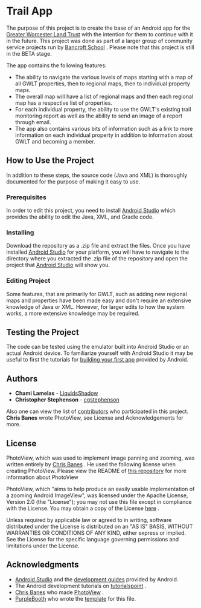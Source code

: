 # Trail App 

The purpose of this project is to create the base of an Android app for the [Greater Worcester Land Trust](http://www.gwlt.org/) with the intention for them to continue with it in the future. This project was done as part of a larger group of community service projects run by [Bancroft School](https://www.bancroftschool.org/index.cfm) . Please note that this project is still in the BETA stage.

The app contains the following features: 

* The ability to navigate the various levels of maps starting with a map of all GWLT properties, then to regional maps, then to 
individual property maps. 
* The overall map will have a list of regional maps and then each regional map has a respective list of properties. 
* For each individual property, the ability to use the GWLT's existing trail monitoring report as well as the ability to send an image of a report through email.
* The app also contains various bits of information such as a link to more information on each individual property in addition to information about GWLT and becoming a member. 

## How to Use the Project 

In addition to these steps, the source code (Java and XML) is thoroughly documented for the purpose of making it easy to use. 

### Prerequisites

In order to edit this project, you need to install [Android Studio](https://developer.android.com/studio/) which provides the ability to edit the Java, XML, and Gradle code. 

### Installing

Download the repository as a .zip file and extract the files. Once you have installed [Android Studio](https://developer.android.com/studio/) for your platform, you will have to navigate to the directory where you extracted the .zip file of the repository and open the project that [Android Studio](https://developer.android.com/studio/) will show you. 

### Editing Project

Some features, that are primarily for GWLT, such as adding new regional maps and properties have been made easy and don't require an extensive knowledge of Java or XML. However, for larger edits to how the system works, a more extensive knowledge may be required. 

## Testing the Project

The code can be tested using the emulator built into Android Studio or an actual Android device. To familiarize yourself with Android Studio it may be useful to first the tutorials for [building your first app](https://developer.android.com/training/basics/firstapp/) provided by Android. 

## Authors

* **Chami Lamelas** - [LiquidsShadow](https://github.com/LiquidsShadow)
* **Christopher Stephenson** - [cgstephenson](https://github.com/cgstephenson)

Also one can view the list of [contributors](https://github.com/LiquidsShadow/TrailApp/graphs/contributors) who participated in this project.
**Chris Banes** wrote PhotoView, see License and Acknowledgements for more. 

## License 

PhotoView, which was used to implement image panning and zooming, was written entirely by [Chris Banes](https://github.com/chrisbanes) . He used the following license when creating PhotoView. Please view the README of [this repository](https://github.com/chrisbanes/PhotoView) for more information about PhotoView

PhotoView, which "aims to help produce an easily usable implementation of a zooming Android ImageView", was licensed under the Apache License, Version 2.0 (the "License");
you may not use this file except in compliance with the License.
You may obtain a copy of the License [here](http://www.apache.org/licenses/LICENSE-2.0) .

Unless required by applicable law or agreed to in writing, software
distributed under the License is distributed on an "AS IS" BASIS,
WITHOUT WARRANTIES OR CONDITIONS OF ANY KIND, either express or implied.
See the License for the specific language governing permissions and
limitations under the License.

## Acknowledgments

* [Android Studio](https://developer.android.com/studio/intro/) and the [development guides](https://developer.android.com/guide/) provided by Android. 
* The Android development tutorials on [tutorialspoint](https://www.tutorialspoint.com/android/index.htm) .
* [Chris Banes](https://github.com/chrisbanes) who made [PhotoView](https://github.com/chrisbanes/PhotoView) .
* [PurpleBooth](https://github.com/PurpleBooth) who wrote the [template](https://gist.github.com/PurpleBooth/109311bb0361f32d87a2) for this file. 

